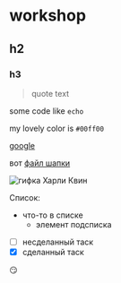 # workshop
## h2
### h3
> quote text

some code like `echo`

my lovely color is `#00ff00`

[google](https://google.ru)

вот [файл шапки](header.txt)

![гифка Харли Квин](https://cdn.lifehacker.ru/wp-content/uploads/2015/12/ezgif.com-optimize-1_1469398842.gif)

Список:
- что-то в списке
  - элемент подсписка

- [ ] несделанный таск
- [x] сделанный таск

😏

